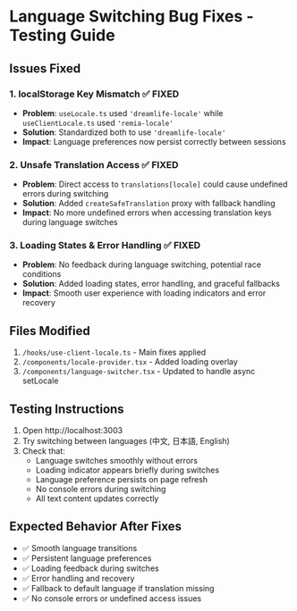 # Language Switching Bug Fixes - Testing Guide

## Issues Fixed

### 1. **localStorage Key Mismatch** ✅ FIXED
- **Problem**: `useLocale.ts` used `'dreamlife-locale'` while `useClientLocale.ts` used `'remia-locale'`
- **Solution**: Standardized both to use `'dreamlife-locale'`
- **Impact**: Language preferences now persist correctly between sessions

### 2. **Unsafe Translation Access** ✅ FIXED
- **Problem**: Direct access to `translations[locale]` could cause undefined errors during switching
- **Solution**: Added `createSafeTranslation` proxy with fallback handling
- **Impact**: No more undefined errors when accessing translation keys during language switches

### 3. **Loading States & Error Handling** ✅ FIXED
- **Problem**: No feedback during language switching, potential race conditions
- **Solution**: Added loading states, error handling, and graceful fallbacks
- **Impact**: Smooth user experience with loading indicators and error recovery

## Files Modified

1. `/hooks/use-client-locale.ts` - Main fixes applied
2. `/components/locale-provider.tsx` - Added loading overlay
3. `/components/language-switcher.tsx` - Updated to handle async setLocale

## Testing Instructions

1. Open http://localhost:3003
2. Try switching between languages (中文, 日本語, English)
3. Check that:
   - Language switches smoothly without errors
   - Loading indicator appears briefly during switches
   - Language preference persists on page refresh
   - No console errors during switching
   - All text content updates correctly

## Expected Behavior After Fixes

- ✅ Smooth language transitions
- ✅ Persistent language preferences
- ✅ Loading feedback during switches
- ✅ Error handling and recovery
- ✅ Fallback to default language if translation missing
- ✅ No console errors or undefined access issues